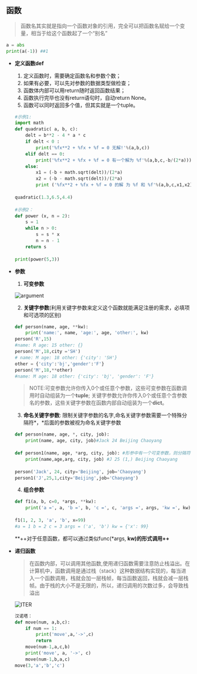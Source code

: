 ## 函数

> 函数名其实就是指向一个函数对象的引用，完全可以把函数名赋给一个变量，相当于给这个函数起了一个“别名”

```python
a = abs
print(a(-1)) ##1
```

- **定义函数def**

    1. 定义函数时，需要确定函数名和参数个数；
    2. 如果有必要，可以先对参数的数据类型做检查；
    3. 函数体内部可以用return随时返回函数结果；
    4. 函数执行完毕也没有return语句时，自动return None。
    5. 函数可以同时返回多个值，但其实就是一个tuple。

    ```python
    #示例1:
    import math
    def quadratic( a, b, c):
        delt = b**2 - 4 * a * c
        if delt < 0 :
            print('%fx**2 + %fx + %f = 0 无解!'%(a,b,c))
        elif delt == 0:
            print('%fx**2 + %fx + %f = 0 有一个解为 %f'%(a,b,c,-b/(2*a)))
        else:
            x1 = (-b + math.sqrt(delt))/(2*a)
            x2 = (-b - math.sqrt(delt))/(2*a)
            print ('%fx**2 + %fx + %f = 0 的解 为 %f 和 %f'%(a,b,c,x1,x2))

    quadratic(1.3,6.5,4.4)
    
    #示例2：
    def power (x, n = 2):
        s = 1
        while n > 0:
            s = s * x
            n = n - 1
        return s

    print(power(5,3))
    ```

- **参数**  

	1. **可变参数**

	![argument](\_images\arguments1.PNG)

	2. **关键字参数**(利用关键字参数来定义这个函数就能满足注册的需求，必填项和可选项的区别)

	```python
	def person(name, age, **kw):
	    print('name:', name, 'age:', age, 'other:', kw)
	person('R',15) 
	#name: R age: 15 other: {}
	person('M',18,city ='SH')
	# name: M age: 18 other: {'city': 'SH'}
	other = {'city':'bj','gender':'F'}
	person('M',18,**other)
	#name: M age: 18 other: {'city': 'bj', 'gender': 'F'}
	```
	
	> NOTE:可变参数允许你传入0个或任意个参数，这些可变参数在函数调用时自动组装为一个**tuple**; 关键字参数允许你传入0个或任意个含参数名的参数，这些关键字参数在函数内部自动组装为一个**dict**。
	    
	3. **命名关键字参数**: 限制关键字参数的名字,命名关键字参数需要一个特殊分隔符*，*后面的参数被视为命名关键字参数
	
	```python
	def person(name, age, *, city, job):
	    print(name, age, city, job)#Jack 24 Beijing Chaoyang
	
	def person1(name, age, *arg, city, job): #形参中有一个可变参数，则分隔符*可以省略
	    print(name,age,arg, city, job) #J 25 (1,) Beijing Chaoyang
	
	person('Jack', 24, city='Beijing', job='Chaoyang')
	person1('J',25,1,city='Beijing',job='Chaoyang')
	```
	
	4. **组合参数**
	
	```python
	def f1(a, b, c=0, *args, **kw):
	    print('a =', a, 'b =', b, 'c =', c, 'args =', args, 'kw =', kw)
	
	f1(1, 2, 3, 'a', 'b', x=99)
	#a = 1 b = 2 c = 3 args = ('a', 'b') kw = {'x': 99}
	```
	
   **++对于任意函数，都可以通过类似func(*args, **kw)的形式调用++**

- **递归函数**

    > 在函数内部，可以调用其他函数,使用递归函数需要注意防止栈溢出。在计算机中，函数调用是通过栈（stack）这种数据结构实现的，每当进入一个函数调用，栈就会加一层栈帧，每当函数返回，栈就会减一层栈帧。由于栈的大小不是无限的，所以，递归调用的次数过多，会导致栈溢出

    ![ITER](\_images\iter.PNG)

    ```python
    汉诺塔：
    def move(num, a,b,c):
        if num == 1:
            print('move',a,'->',c)
            return
        move(num-1,a,c,b)
        print('move', a, '->', c)
        move(num-1,b,a,c)
    move(3,'a','b','c')
    ```
